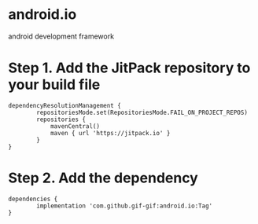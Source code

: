 # android.io
android development framework


# Step 1. Add the JitPack repository to your build file
```
dependencyResolutionManagement {
		repositoriesMode.set(RepositoriesMode.FAIL_ON_PROJECT_REPOS)
		repositories {
			mavenCentral()
			maven { url 'https://jitpack.io' }
		}
}

```

# Step 2. Add the dependency
```
dependencies {
        implementation 'com.github.gif-gif:android.io:Tag'
}
```
